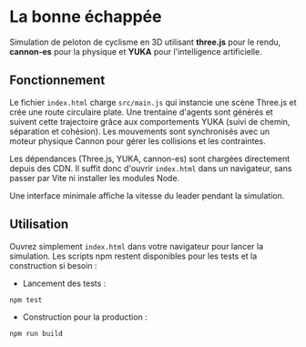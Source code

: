 # La bonne échappée

Simulation de peloton de cyclisme en 3D utilisant **three.js** pour le rendu, **cannon-es** pour la physique et **YUKA** pour l'intelligence artificielle.

## Fonctionnement

Le fichier `index.html` charge `src/main.js` qui instancie une scène Three.js et crée une route circulaire plate. Une trentaine d'agents sont générés et suivent cette trajectoire grâce aux comportements YUKA (suivi de chemin, séparation et cohésion). Les mouvements sont synchronisés avec un moteur physique Cannon pour gérer les collisions et les contraintes.

Les dépendances (Three.js, YUKA, cannon-es) sont chargées directement depuis des CDN. Il suffit donc d'ouvrir `index.html` dans un navigateur, sans passer par Vite ni installer les modules Node.

Une interface minimale affiche la vitesse du leader pendant la simulation.

## Utilisation

Ouvrez simplement `index.html` dans votre navigateur pour lancer la simulation.
Les scripts npm restent disponibles pour les tests et la construction si
besoin :

- Lancement des tests :

```bash
npm test
```

- Construction pour la production :

```bash
npm run build
```


